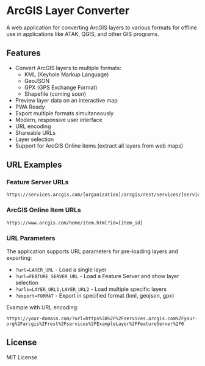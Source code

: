 # ArcGIS Layer Converter

A web application for converting ArcGIS layers to various formats for offline use in applications like ATAK, QGIS, and other GIS programs.

## Features

- Convert ArcGIS layers to multiple formats:
  - KML (Keyhole Markup Language)
  - GeoJSON
  - GPX (GPS Exchange Format)
  - Shapefile (coming soon)
- Preview layer data on an interactive map
- PWA Ready
- Export multiple formats simultaneously
- Modern, responsive user interface
- URL encoding
- Shareable URLs
- Layer selection
- Support for ArcGIS Online items (extract all layers from web maps)

## URL Examples

### Feature Server URLs
```
https://services.arcgis.com/[organization]/arcgis/rest/services/[service_name]/FeatureServer/[layer_id]
```

### ArcGIS Online Item URLs
```
https://www.arcgis.com/home/item.html?id=[item_id]
```

### URL Parameters
The application supports URL parameters for pre-loading layers and exporting:

- `?url=LAYER_URL` - Load a single layer
- `?url=FEATURE_SERVER_URL` - Load a Feature Server and show layer selection
- `?urls=LAYER_URL1,LAYER_URL2` - Load multiple specific layers
- `?export=FORMAT` - Export in specified format (kml, geojson, gpx)

Example with URL encoding:
```
https://your-domain.com/?url=https%3A%2F%2Fservices.arcgis.com%2Fyour-org%2Farcgis%2Frest%2Fservices%2FExampleLayer%2FFeatureServer%2F0
```

## License

MIT License 